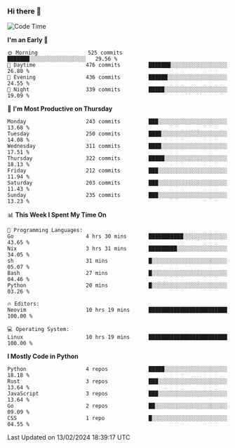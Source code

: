 ### Hi there 👋
<!--START_SECTION:waka-->
![Code Time](http://img.shields.io/badge/Code%20Time-254%20hrs%2048%20mins-blue)

**I'm an Early 🐤** 

```text
🌞 Morning                525 commits         ███████░░░░░░░░░░░░░░░░░░   29.56 % 
🌆 Daytime                476 commits         ███████░░░░░░░░░░░░░░░░░░   26.80 % 
🌃 Evening                436 commits         ██████░░░░░░░░░░░░░░░░░░░   24.55 % 
🌙 Night                  339 commits         █████░░░░░░░░░░░░░░░░░░░░   19.09 % 
```
📅 **I'm Most Productive on Thursday** 

```text
Monday                   243 commits         ███░░░░░░░░░░░░░░░░░░░░░░   13.68 % 
Tuesday                  250 commits         ████░░░░░░░░░░░░░░░░░░░░░   14.08 % 
Wednesday                311 commits         ████░░░░░░░░░░░░░░░░░░░░░   17.51 % 
Thursday                 322 commits         █████░░░░░░░░░░░░░░░░░░░░   18.13 % 
Friday                   212 commits         ███░░░░░░░░░░░░░░░░░░░░░░   11.94 % 
Saturday                 203 commits         ███░░░░░░░░░░░░░░░░░░░░░░   11.43 % 
Sunday                   235 commits         ███░░░░░░░░░░░░░░░░░░░░░░   13.23 % 
```


📊 **This Week I Spent My Time On** 

```text
💬 Programming Languages: 
Go                       4 hrs 30 mins       ███████████░░░░░░░░░░░░░░   43.65 % 
Nix                      3 hrs 31 mins       █████████░░░░░░░░░░░░░░░░   34.05 % 
sh                       31 mins             █░░░░░░░░░░░░░░░░░░░░░░░░   05.07 % 
Bash                     27 mins             █░░░░░░░░░░░░░░░░░░░░░░░░   04.46 % 
Python                   20 mins             █░░░░░░░░░░░░░░░░░░░░░░░░   03.26 % 

🔥 Editors: 
Neovim                   10 hrs 19 mins      █████████████████████████   100.00 % 

💻 Operating System: 
Linux                    10 hrs 19 mins      █████████████████████████   100.00 % 
```

**I Mostly Code in Python** 

```text
Python                   4 repos             █████░░░░░░░░░░░░░░░░░░░░   18.18 % 
Rust                     3 repos             ███░░░░░░░░░░░░░░░░░░░░░░   13.64 % 
JavaScript               3 repos             ███░░░░░░░░░░░░░░░░░░░░░░   13.64 % 
Go                       2 repos             ██░░░░░░░░░░░░░░░░░░░░░░░   09.09 % 
CSS                      1 repo              █░░░░░░░░░░░░░░░░░░░░░░░░   04.55 % 
```




 Last Updated on 13/02/2024 18:39:17 UTC
<!--END_SECTION:waka-->

<!--
**YoganshSharma/YoganshSharma** is a ✨ _special_ ✨ repository because its `README.md` (this file) appears on your GitHub profile.

Here are some ideas to get you started:

- 🔭 I’m currently working on ...
- 🌱 I’m currently learning ...
- 👯 I’m looking to collaborate on ...
- 🤔 I’m looking for help with ...
- 💬 Ask me about ...
- 📫 How to reach me: ...
- 😄 Pronouns: ...
- ⚡ Fun fact: ...
-->
